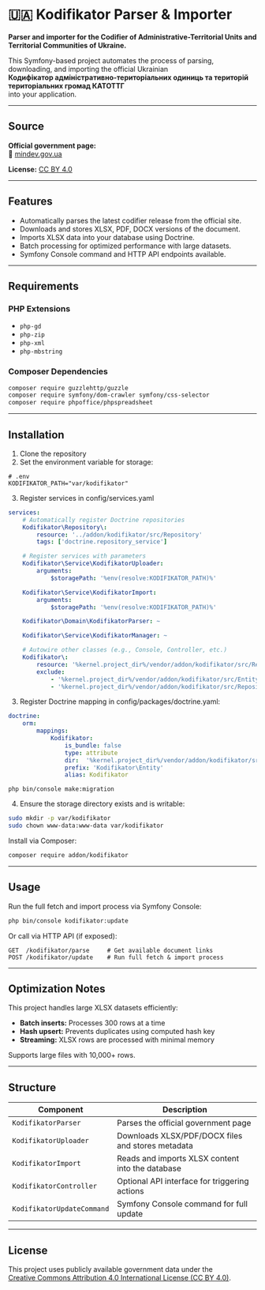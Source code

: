 # 🇺🇦 Kodifikator Parser & Importer

**Parser and importer for the Codifier of Administrative-Territorial Units and Territorial Communities of Ukraine.**

This Symfony-based project automates the process of parsing, downloading, and importing the official Ukrainian  
**Кодифікатор адміністративно-територіальних одиниць та територій територіальних громад КАТОТТГ**  
into your application.

---

## Source

**Official government page:**  
🔗 [mindev.gov.ua](https://mindev.gov.ua/diialnist/rozvytok-mistsevoho-samovriaduvannia/kodyfikator-administratyvno-terytorialnykh-odynyts-ta-terytorii-terytorialnykh-hromad)

**License:** [CC BY 4.0](https://creativecommons.org/licenses/by/4.0/deed.en)

---

## Features

- Automatically parses the latest codifier release from the official site.
- Downloads and stores XLSX, PDF, DOCX versions of the document.
- Imports XLSX data into your database using Doctrine.
- Batch processing for optimized performance with large datasets.
- Symfony Console command and HTTP API endpoints available.

---

## Requirements

### PHP Extensions

- `php-gd`
- `php-zip`
- `php-xml`
- `php-mbstring`

### Composer Dependencies

```bash
composer require guzzlehttp/guzzle
composer require symfony/dom-crawler symfony/css-selector
composer require phpoffice/phpspreadsheet
```

---

## Installation

1. Clone the repository
2. Set the environment variable for storage:

```dotenv
# .env
KODIFIKATOR_PATH="var/kodifikator"
```
3. Register services in config/services.yaml

```yaml
services:
    # Automatically register Doctrine repositories
    Kodifikator\Repository\:
        resource: '../addon/kodifikator/src/Repository'
        tags: ['doctrine.repository_service']

    # Register services with parameters
    Kodifikator\Service\KodifikatorUploader:
        arguments:
            $storagePath: '%env(resolve:KODIFIKATOR_PATH)%'

    Kodifikator\Service\KodifikatorImport:
        arguments:
            $storagePath: '%env(resolve:KODIFIKATOR_PATH)%'

    Kodifikator\Domain\KodifikatorParser: ~

    Kodifikator\Service\KodifikatorManager: ~

    # Autowire other classes (e.g., Console, Controller, etc.)
    Kodifikator\:
        resource: '%kernel.project_dir%/vendor/addon/kodifikator/src/Repository'
        exclude:
            - '%kernel.project_dir%/vendor/addon/kodifikator/src/Entity'
            - '%kernel.project_dir%/vendor/addon/kodifikator/src/Repository'
```

3. Register Doctrine mapping in config/packages/doctrine.yaml:

```yaml
doctrine:
    orm:
        mappings:
            Kodifikator:
                is_bundle: false
                type: attribute
                dir:  '%kernel.project_dir%/vendor/addon/kodifikator/src/Entity'
                prefix: 'Kodifikator\Entity'
                alias: Kodifikator
```

```
php bin/console make:migration
```

4. Ensure the storage directory exists and is writable:

```bash
sudo mkdir -p var/kodifikator
sudo chown www-data:www-data var/kodifikator
```


Install via Composer:

```bash
composer require addon/kodifikator
```
---

## Usage

Run the full fetch and import process via Symfony Console:

```bash
php bin/console kodifikator:update
```

Or call via HTTP API (if exposed):

```http
GET  /kodifikator/parse     # Get available document links
POST /kodifikator/update    # Run full fetch & import process
```

---

## Optimization Notes

This project handles large XLSX datasets efficiently:

- **Batch inserts:** Processes 300 rows at a time
- **Hash upsert:** Prevents duplicates using computed hash key
- **Streaming:** XLSX rows are processed with minimal memory

Supports large files with 10,000+ rows.

---

## Structure

| Component               | Description                                       |
|------------------------|---------------------------------------------------|
| `KodifikatorParser`    | Parses the official government page               |
| `KodifikatorUploader`  | Downloads XLSX/PDF/DOCX files and stores metadata |
| `KodifikatorImport`    | Reads and imports XLSX content into the database  |
| `KodifikatorController`| Optional API interface for triggering actions     |
| `KodifikatorUpdateCommand` | Symfony Console command for full update      |

---

## License

This project uses publicly available government data under the  
[Creative Commons Attribution 4.0 International License (CC BY 4.0)](https://creativecommons.org/licenses/by/4.0/deed.en).

